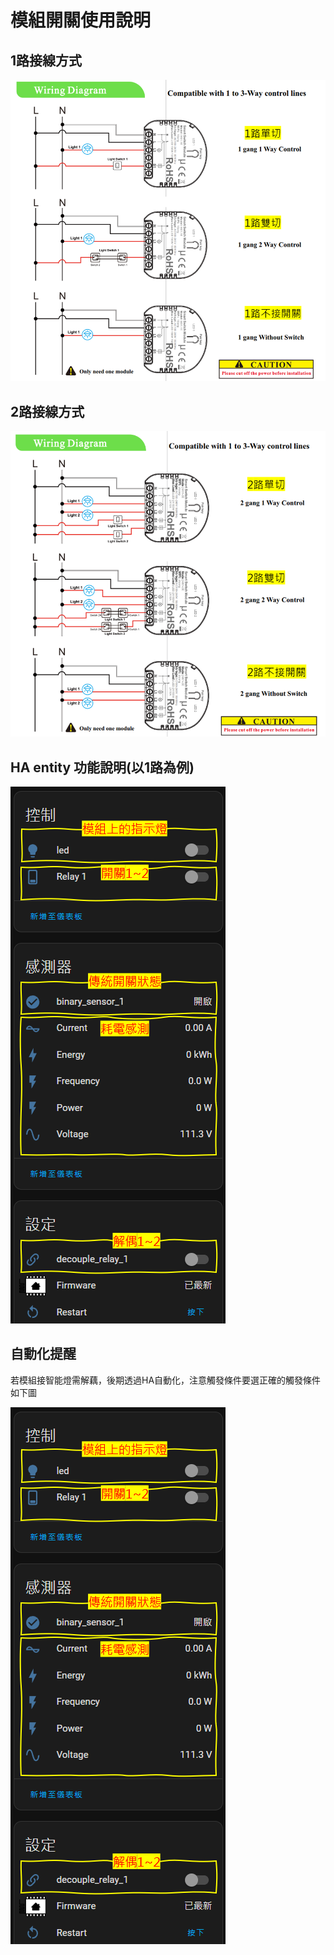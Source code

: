 
# 模組開關使用說明 

## 1路接線方式

![Mosquitto_broker](/module_switch/image/214835.png)

## 2路接線方式

![Mosquitto_broker](/module_switch/image/214413.png)

## HA entity 功能說明(以1路為例)

![Mosquitto_broker](/module_switch/image/092704.png)


## 自動化提醒

若模組接智能燈需解藕，後期透過HA自動化，注意觸發條件要選正確的觸發條件如下圖


![Mosquitto_broker](/module_switch/image/092704.png)
